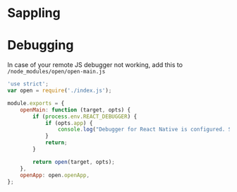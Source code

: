 # Sappling

# Debugging
In case of your remote JS debugger not working, add this to `/node_modules/open/open-main.js`

```javascript
'use strict';
var open = require('./index.js');

module.exports = {
    openMain: function (target, opts) {
        if (process.env.REACT_DEBUGGER) {
            if (opts.app) {
                console.log("Debugger for React Native is configured. Skipping launch of " + opts.app);
            }
            return;
        }

        return open(target, opts);
    },
    openApp: open.openApp,
};
```
